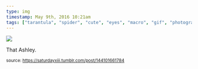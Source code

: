```yaml
---
type: img
timestamp: May 9th, 2016 10:21am
tags: ["tarantula", "spider", "cute", "eyes", "macro", "gif", "photography"]
---
```

<img src="https://saturdayxiii.github.io/media/144101661784.gif"/>

That Ashley.
 
  
<small>source: https://saturdayxiii.tumblr.com/post/144101661784</small>